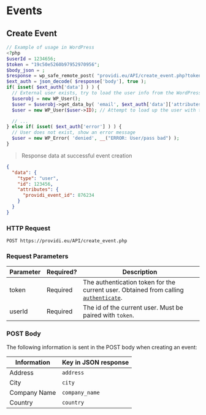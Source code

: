 # Events

## Create Event
```php
// Example of usage in WordPress
<?php
$userId = 1234656;
$token = "19c50e5260b97952970956";
$body_json = ;
$response = wp_safe_remote_post( "providi.eu/API/create_event.php?token=" . $token . "&userId=" . $userId, array( 'body' => body_json ) );
$ext_auth = json_decode( $response['body'], true );
if( isset( $ext_auth['data'] ) ) {
  // External user exists, try to load the user info from the WordPress user table
  $userobj = new WP_User();
  $user = $userobj->get_data_by( 'email', $ext_auth['data']['attributes']['email'] );
  $user = new WP_User($user->ID); // Attempt to load up the user with that ID

  // ...
} else if( isset( $ext_auth['error'] ) ) {
  // User does not exist, show an error message
  $user = new WP_Error( 'denied', __("ERROR: User/pass bad") );
}
```

> Response data at successful event creation

```json
{
  "data": {
    "type": "user",
    "id": 123456,
    "attributes": {
      "providi_event_id": 876234
    }
  }
}
```

### HTTP Request
`POST https://providi.eu/API/create_event.php`


### Request Parameters
Parameter | Required? | Description
--------- | --------- | -----------
token | Required | The authentication token for the current user. Obtained from calling [`authenticate`](#authentication).
userId | Required | The id of the current user. Must be paired with `token`.

### POST Body
The following information is sent in the POST body when creating an event:

| Information                 | Key in JSON response   |
| --------------------------- | ---------------------- |
| Address                     | `address`              |
| City                        | `city`                 |
| Company Name                | `company_name`         |
| Country                     | `country`              |
